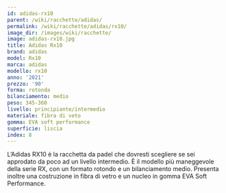 ```yaml
---
id: adidas-rx10
parent: /wiki/racchette/adidas/
permalink: /wiki/racchette/adidas/rx10/
image_dir: /images/wiki/racchette/
image: adidas-rx10.jpg
title: Adidas Rx10
brand: adidas
model: Rx10
marca: adidas
modello: rx10
anno: '2021'
prezzo: '90'
forma: rotonda
bilanciamento: medio
peso: 345-360
livello: principiante/intermedio
materiale: fibra di veto
gomma: EVA soft performance
superficie: liscia
index: 8
---
```

L’Adidas RX10 è la racchetta da padel che dovresti scegliere se sei approdato da poco ad un livello intermedio. È il modello più maneggevole della serie RX, con un formato rotondo e un bilanciamento medio. Presenta inoltre una costruzione in fibra di vetro e un nucleo in gomma EVA Soft Performance.